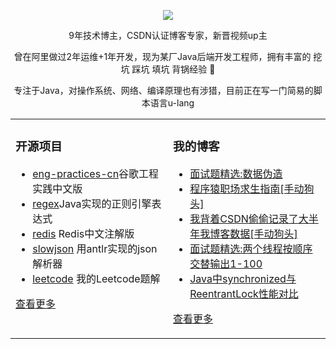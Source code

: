   
<p align="center">
  <img src="https://github-readme-stats.vercel.app/api?username=xindoo&show_icons=true&theme=graywhite"/>
</p>

<p align="center"> 9年技术博主，CSDN认证博客专家，新晋视频up主 </p>  
<p align="center"> 曾在阿里做过2年运维+1年开发，现为某厂Java后端开发工程师，拥有丰富的 挖坑 踩坑 填坑 背锅经验 🐶   </p>  
<p align="center"> 专注于Java，对操作系统、网络、编译原理也有涉猎，目前正在写一门简易的脚本语言u-lang	 </p>  


<table align="center"><tr>
<td valign="top" width="50%">

### 开源项目  
- [eng-practices-cn](https://github.com/xindoo/eng-practices-cn)谷歌工程实践中文版	
- [regex](https://github.com/xindoo/regex)Java实现的正则引擎表达式	
- [redis](https://github.com/xindoo/redis) Redis中文注解版  
- [slowjson](https://github.com/xindoo/slowjson) 用antlr实现的json解析器  
- [leetcode](https://github.com/xindoo/leetcode) 我的Leetcode题解   
   
[查看更多](https://github.com/xindoo/)	 

	
</td>
<td valign="top" width="50%">

### 我的博客
- [面试题精选:数据伪造](https://xindoo.blog.csdn.net/article/details/108566179)
- [程序猿职场求生指南[手动狗头]](https://xindoo.blog.csdn.net/article/details/108552040)
- [我背着CSDN偷偷记录了大半年我博客数据[手动狗头]](https://xindoo.blog.csdn.net/article/details/108431882)
- [面试题精选:两个线程按顺序交替输出1-100](https://xindoo.blog.csdn.net/article/details/108425940)
- [Java中synchronized与ReentrantLock性能对比](https://xindoo.blog.csdn.net/article/details/108185347)

[查看更多](https://xindoo.blog.csdn.net/)

</td>
</tr></table>

